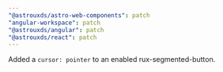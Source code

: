 ```yaml
---
"@astrouxds/astro-web-components": patch
"angular-workspace": patch
"@astrouxds/angular": patch
"@astrouxds/react": patch
---
```


Added a `cursor: pointer` to an enabled rux-segmented-button.
